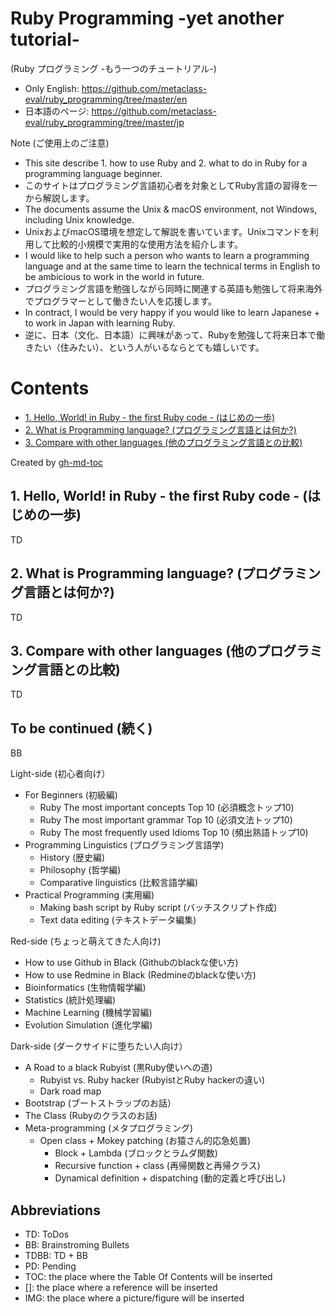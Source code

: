 # Ruby Programming -yet another tutorial-
(Ruby プログラミング -もう一つのチュートリアル-)

* Only English: https://github.com/metaclass-eval/ruby_programming/tree/master/en
* 日本語のページ: https://github.com/metaclass-eval/ruby_programming/tree/master/jp

Note (ご使用上のご注意)
* This site describe 1. how to use Ruby and 2. what to do in Ruby for a programming language beginner.
* このサイトはプログラミング言語初心者を対象としてRuby言語の習得を一から解説します。
* The documents assume the Unix & macOS environment, not Windows, including Unix knowledge.
* UnixおよびmacOS環境を想定して解説を書いています。Unixコマンドを利用して比較的小規模で実用的な使用方法を紹介します。
* I would like to help such a person who wants to learn a programming language and at the same time to learn the technical terms in English to be ambicious to work in the world in future.
* プログラミング言語を勉強しながら同時に関連する英語も勉強して将来海外でプログラマーとして働きたい人を応援します。
* In contract, I would be very happy if you would like to learn Japanese + to work in Japan with learning Ruby.
* 逆に、日本（文化、日本語）に興味があって、Rubyを勉強して将来日本で働きたい（住みたい）、という人がいるならとても嬉しいです。

Contents
=================

* [1\. Hello, World\! in Ruby \- the first Ruby code \- (はじめの一歩)](#1-hello-world-in-ruby---the-first-ruby-code---%E3%81%AF%E3%81%98%E3%82%81%E3%81%AE%E4%B8%80%E6%AD%A9)
* [2\. What is Programming language? (プログラミング言語とは何か?)](#2-what-is-programming-language-%E3%83%97%E3%83%AD%E3%82%B0%E3%83%A9%E3%83%9F%E3%83%B3%E3%82%B0%E8%A8%80%E8%AA%9E%E3%81%A8%E3%81%AF%E4%BD%95%E3%81%8B)
* [3\. Compare with other languages (他のプログラミング言語との比較)](#3-compare-with-other-languages-%E4%BB%96%E3%81%AE%E3%83%97%E3%83%AD%E3%82%B0%E3%83%A9%E3%83%9F%E3%83%B3%E3%82%B0%E8%A8%80%E8%AA%9E%E3%81%A8%E3%81%AE%E6%AF%94%E8%BC%83)

Created by [gh-md-toc](https://github.com/ekalinin/github-markdown-toc.go)

## 1. Hello, World! in Ruby - the first Ruby code - (はじめの一歩)

TD

## 2. What is Programming language? (プログラミング言語とは何か?)

TD

## 3. Compare with other languages (他のプログラミング言語との比較)

TD

## To be continued (続く)

BB

Light-side (初心者向け）
* For Beginners (初級編)
	* Ruby The most important concepts Top 10 (必須概念トップ10)
	* Ruby The most important grammar Top 10 (必須文法トップ10)
	* Ruby The most frequently used Idioms Top 10 (頻出熟語トップ10)
* Programming Linguistics (プログラミング言語学)
	* History (歴史編)
	* Philosophy (哲学編)
	* Comparative linguistics (比較言語学編)
* Practical Programming (実用編)
	* Making bash script by Ruby script (バッチスクリプト作成)
	* Text data editing (テキストデータ編集)

Red-side (ちょっと萌えてきた人向け)
* How to use Github in Black (Githubのblackな使い方)
* How to use Redmine in Black (Redmineのblackな使い方)
* Bioinformatics (生物情報学編)
* Statistics (統計処理編)
* Machine Learning (機械学習編)
* Evolution Simulation (進化学編)

Dark-side (ダークサイドに堕ちたい人向け）
* A Road to a black Rubyist (黒Ruby使いへの道)
	* Rubyist vs. Ruby hacker (RubyistとRuby hackerの違い)
	* Dark road map
* Bootstrap (ブートストラップのお話）
* The Class (Rubyのクラスのお話)
* Meta-programming (メタプログラミング)
  * Open class + Mokey patching (お猿さん的応急処置)
	* Block + Lambda (ブロックとラムダ関数)
	* Recursive function + class (再帰関数と再帰クラス)
	* Dynamical definition + dispatching (動的定義と呼び出し)

## Abbreviations

* TD: ToDos
* BB: Brainstroming Bullets 
* TDBB: TD + BB
* PD: Pending
* TOC: the place where the Table Of Contents will be inserted
* []: the place where a reference will be inserted
* IMG: the place where a picture/figure will be inserted
